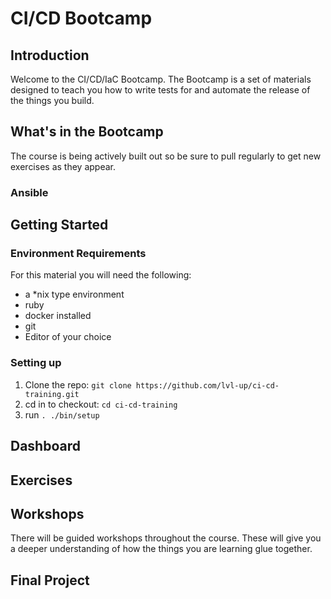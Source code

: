 # CI/CD Bootcamp
## Introduction
Welcome to the CI/CD/IaC Bootcamp. The Bootcamp is a set of materials designed to teach you how to write tests for and automate the release of the things you build.



## What's in the Bootcamp
The course is being actively built out so be sure to pull regularly to get new exercises as they appear.
### Ansible

## Getting Started
### Environment Requirements
For this material you will need the following: 
 - a *nix type environment
 - ruby
 - docker installed
 - git
 - Editor of your choice
 
### Setting up 
1. Clone the repo: `git clone https://github.com/lvl-up/ci-cd-training.git`
2. cd in to checkout: `cd ci-cd-training`
3. run `. ./bin/setup`


###
## Dashboard
## Exercises
## Workshops
There will be guided workshops throughout the course. These will give you a deeper understanding of how the things you are learning glue together.
## Final Project 
